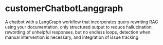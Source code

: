 # customerChatbotLanggraph
A chatbot with a LangGraph workflow that incorporates query rewriting RAG using your documentation, only structured output to reduce hallucination, rewording of unhelpful responses, but no endless loops, detection when manual intervention is necessary, and integration of issue tracking.
